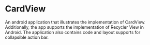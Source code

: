 # CardView
An android application that illustrates the implementation of CardView. 
Additionally, the app supports the implementation of Recycler View in Android.
The application also contains code and layout supports for collapsible action bar.
